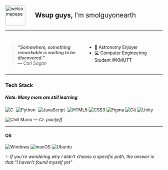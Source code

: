 <div style="display: flex; align-items: center;">
    <a href="https://emoji.gg/emoji/56585-welcomepepe">
        <img src="https://cdn3.emoji.gg/emojis/56585-welcomepepe.png" width="64px" height="64px" alt="welcomepepe" style="vertical-align: middle; margin-right: 10px;">
    </a>
    <h3 style="margin: 1em; font-size: 1.5em; font-weight: bold;">Wsup guys, <span style="font-size: 1em; font-weight: normal;">I'm smolguyonearth</span></h3>
</div>

---

<div style="display: flex; justify-content: space-between;">

<div style="flex: 1; margin-right: 10px;">

<br>

> **_"Somewhere, something remarkable is waiting to be discovered."_**  
> — _Carl Sagan_

</div>

<div style="flex: 1; margin-left: 10px;">

<br>

- 🔭 Astronomy Enjoyer
- 💻 Computer Engineering Student @KMUTT

</div>

</div>

---

### Tech Stack

##### Note: Many more are still learning

<img src="https://img.shields.io/badge/C-00599C?style=for-the-badge&logo=c&logoColor=white" title="C" alt="C"/>&nbsp;
<img src="https://img.shields.io/badge/Python-FFD43B?style=for-the-badge&logo=python&logoColor=blue" title="Python" alt="Python"/>&nbsp;
<img src="https://img.shields.io/badge/JavaScript-323330?style=for-the-badge&logo=javascript&logoColor=F7DF1E" title="JavaScript" alt="JavaScript"/>&nbsp;
![HTML5](https://img.shields.io/badge/html5-%23E34F26.svg?style=for-the-badge&logo=html5&logoColor=white)
![CSS3](https://img.shields.io/badge/css3-%231572B6.svg?style=for-the-badge&logo=css3&logoColor=white)
![Figma](https://img.shields.io/badge/figma-%23F24E1E.svg?style=for-the-badge&logo=figma&logoColor=white)
![Git](https://img.shields.io/badge/git-%23F05033.svg?style=for-the-badge&logo=git&logoColor=white)
![Unity](https://img.shields.io/badge/unity-%23000000.svg?style=for-the-badge&logo=unity&logoColor=white)

![Chill Mario](https://cdna.artstation.com/p/assets/images/images/060/460/880/original/pixel-jeff-chill-mario-2023-2.gif?1678633376)
— _Cr. pixeljeff_

<!-- ### Skills

#### Languages

<img src="https://img.shields.io/badge/C-00599C?style=for-the-badge&logo=c&logoColor=white" title="C" alt="C"/>&nbsp;
<img src="https://img.shields.io/badge/Python-FFD43B?style=for-the-badge&logo=python&logoColor=blue" title="Python" alt="Python"/>&nbsp;
<img src="https://img.shields.io/badge/JavaScript-323330?style=for-the-badge&logo=javascript&logoColor=F7DF1E" title="JavaScript" alt="JavaScript"/>&nbsp; -->

<!-- ![Java](https://img.shields.io/badge/java-%23ED8B00.svg?style=for-the-badge&logo=openjdk&logoColor=white) -->

<!-- #### Web dev

![HTML5](https://img.shields.io/badge/html5-%23E34F26.svg?style=for-the-badge&logo=html5&logoColor=white)
![CSS3](https://img.shields.io/badge/css3-%231572B6.svg?style=for-the-badge&logo=css3&logoColor=white) -->

<!-- ![React](https://img.shields.io/badge/react-%2320232a.svg?style=for-the-badge&logo=react&logoColor=%2361DAFB) -->

<!-- #### Design

![Figma](https://img.shields.io/badge/figma-%23F24E1E.svg?style=for-the-badge&logo=figma&logoColor=white)
![Gimp Gnu Image Manipulation Program](https://img.shields.io/badge/Gimp-657D8B?style=for-the-badge&logo=gimp&logoColor=FFFFFF)

#### Data Science and Machine Learning (Beginner)

![NumPy](https://img.shields.io/badge/numpy-%23013243.svg?style=for-the-badge&logo=numpy&logoColor=white)
![SciPy](https://img.shields.io/badge/SciPy-%230C55A5.svg?style=for-the-badge&logo=scipy&logoColor=%white)
![Matplotlib](https://img.shields.io/badge/Matplotlib-%23ffffff.svg?style=for-the-badge&logo=Matplotlib&logoColor=black)
![Pandas](https://img.shields.io/badge/pandas-%23150458.svg?style=for-the-badge&logo=pandas&logoColor=white)
![TensorFlow](https://img.shields.io/badge/TensorFlow-%23FF6F00.svg?style=for-the-badge&logo=TensorFlow&logoColor=white)

#### Data Management (Beginner)

![Git](https://img.shields.io/badge/git-%23F05033.svg?style=for-the-badge&logo=git&logoColor=white)
![Anaconda](https://img.shields.io/badge/Anaconda-%2344A833.svg?style=for-the-badge&logo=anaconda&logoColor=white)
![MongoDB](https://img.shields.io/badge/MongoDB-%234ea94b.svg?style=for-the-badge&logo=mongodb&logoColor=white)

#### Game Dev (Beginner)

![C#](https://img.shields.io/badge/c%23-%23239120.svg?style=for-the-badge&logo=csharp&logoColor=white)
![Unity](https://img.shields.io/badge/unity-%23000000.svg?style=for-the-badge&logo=unity&logoColor=white) -->

---

#### OS

![Windows](https://img.shields.io/badge/Windows-0078D6?style=for-the-badge&logo=windows&logoColor=white)
![macOS](https://img.shields.io/badge/mac%20os-000000?style=for-the-badge&logo=macos&logoColor=F0F0F0)
![Ubuntu](https://img.shields.io/badge/Ubuntu-E95420?style=for-the-badge&logo=ubuntu&logoColor=white)

✨
_If you're wondering why I didn't choose a specific path, the answer is that "I haven't found myself yet"_
